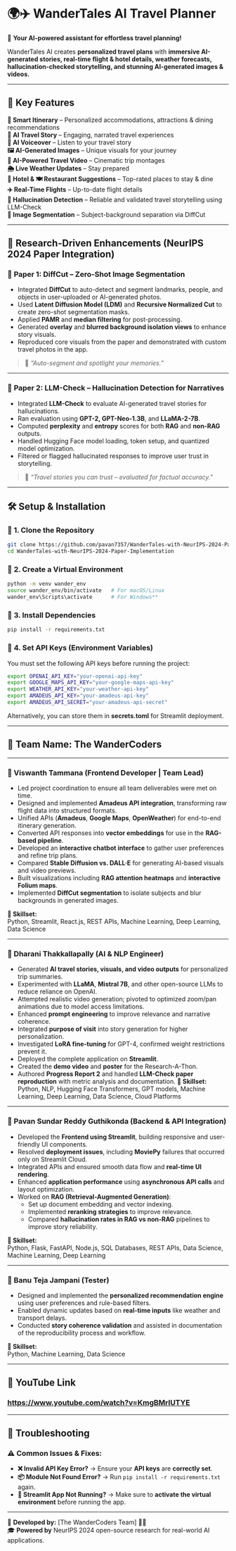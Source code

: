 # 🌍✈️ **WanderTales AI Travel Planner**
🚀 **Your AI-powered assistant for effortless travel planning!**  

WanderTales AI creates **personalized travel plans** with **immersive AI-generated stories, real-time flight & hotel details, weather forecasts, hallucination-checked storytelling, and stunning AI-generated images & videos.**  

---

## 📌 **Key Features**
**📑 Smart Itinerary** – Personalized accommodations, attractions & dining recommendations  
**🛴 AI Travel Story** – Engaging, narrated travel experiences  
**🎤 AI Voiceover** – Listen to your travel story  
**🖼️ AI-Generated Images** – Unique visuals for your journey  
**🎥 AI-Powered Travel Video** – Cinematic trip montages  
**🌦 Live Weather Updates** – Stay prepared  
**🏨 Hotel & 🍽️ Restaurant Suggestions** – Top-rated places to stay & dine  
**✈️ Real-Time Flights** – Up-to-date flight details  
**🧠 Hallucination Detection** – Reliable and validated travel storytelling using LLM-Check  
**🎨 Image Segmentation** – Subject-background separation via DiffCut  

---

## 🧠 **Research-Driven Enhancements (NeurIPS 2024 Paper Integration)**

### 📄 **Paper 1: DiffCut – Zero-Shot Image Segmentation**
- Integrated **DiffCut** to auto-detect and segment landmarks, people, and objects in user-uploaded or AI-generated photos.  
- Used **Latent Diffusion Model (LDM)** and **Recursive Normalized Cut** to create zero-shot segmentation masks.  
- Applied **PAMR** and **median filtering** for post-processing.  
- Generated **overlay** and **blurred background isolation views** to enhance story visuals.  
- Reproduced core visuals from the paper and demonstrated with custom travel photos in the app.  

> 📸 *“Auto-segment and spotlight your memories.”*

---

### 📄 **Paper 2: LLM-Check – Hallucination Detection for Narratives**
- Integrated **LLM-Check** to evaluate AI-generated travel stories for hallucinations.  
- Ran evaluation using **GPT-2, GPT-Neo-1.3B**, and **LLaMA-2-7B**.  
- Computed **perplexity** and **entropy** scores for both **RAG** and **non-RAG** outputs.  
- Handled Hugging Face model loading, token setup, and quantized model optimization.  
- Filtered or flagged hallucinated responses to improve user trust in storytelling.  

> 🧾 *“Travel stories you can trust – evaluated for factual accuracy.”*


---

## 🛠 **Setup & Installation**
### 📌 **1. Clone the Repository**
```bash
git clone https://github.com/pavan7357/WanderTales-with-NeurIPS-2024-Paper-Implementation.git
cd WanderTales-with-NeurIPS-2024-Paper-Implementation
```
### 📌 **2. Create a Virtual Environment**
```bash
python -m venv wander_env
source wander_env/bin/activate   # For macOS/Linux
wander_env\Scripts\activate      # For Windows**
```
### 📌 **3. Install Dependencies**
```bash
pip install -r requirements.txt
```

### 📌 **4. Set API Keys (Environment Variables)**
You must set the following API keys before running the project:
```bash
export OPENAI_API_KEY="your-openai-api-key"
export GOOGLE_MAPS_API_KEY="your-google-maps-api-key"
export WEATHER_API_KEY="your-weather-api-key"
export AMADEUS_API_KEY="your-amadeus-api-key"
export AMADEUS_API_SECRET="your-amadeus-api-secret"
```
Alternatively, you can store them in **secrets.toml** for Streamlit deployment.

---


## 👥 **Team Name: The WanderCoders**

---

### 🎨 Viswanth Tammana (Frontend Developer | Team Lead)
- Led project coordination to ensure all team deliverables were met on time.
- Designed and implemented **Amadeus API integration**, transforming raw flight data into structured formats.
- Unified APIs (**Amadeus**, **Google Maps**, **OpenWeather**) for end-to-end itinerary generation.
- Converted API responses into **vector embeddings** for use in the **RAG-based pipeline**.
- Developed an **interactive chatbot interface** to gather user preferences and refine trip plans.
- Compared **Stable Diffusion vs. DALL·E** for generating AI-based visuals and video previews.
- Built visualizations including **RAG attention heatmaps** and **interactive Folium maps**.
- Implemented **DiffCut segmentation** to isolate subjects and blur backgrounds in generated images.


**🔧 Skillset:**  
Python, Streamlit, React.js, REST APIs, Machine Learning, Deep Learning, Data Science

---

### 🚀 Dharani Thakkallapally (AI & NLP Engineer)
- Generated **AI travel stories, visuals, and video outputs** for personalized trip summaries.
- Experimented with **LLaMA**, **Mistral 7B**, and other open-source LLMs to reduce reliance on OpenAI.
- Attempted realistic video generation; pivoted to optimized zoom/pan animations due to model access limitations.
- Enhanced **prompt engineering** to improve relevance and narrative coherence.
- Integrated **purpose of visit** into story generation for higher personalization.
- Investigated **LoRA fine-tuning** for GPT-4, confirmed weight restrictions prevent it.
- Deployed the complete application on **Streamlit**.
- Created the **demo video** and **poster** for the Research-A-Thon.
- Authored **Progress Report 2** and handled **LLM-Check paper reproduction** with metric analysis and documentation.
**🔧 Skillset:**  
Python, NLP, Hugging Face Transformers, GPT models, Machine Learning, Deep Learning, Data Science, Cloud Platforms

---

### 🔗 Pavan Sundar Reddy Guthikonda (Backend & API Integration)
- Developed the **Frontend using Streamlit**, building responsive and user-friendly UI components.
- Resolved **deployment issues**, including **MoviePy** failures that occurred only on Streamlit Cloud.
- Integrated APIs and ensured smooth data flow and **real-time UI rendering**.
- Enhanced **application performance** using **asynchronous API calls** and layout optimization.
- Worked on **RAG (Retrieval-Augmented Generation)**:
  - Set up document embedding and vector indexing.
  - Implemented **reranking strategies** to improve relevance.
  - Compared **hallucination rates in RAG vs non-RAG** pipelines to improve story reliability.

**🔧 Skillset:**  
Python, Flask, FastAPI, Node.js, SQL Databases, REST APIs, Data Science, Machine Learning, Deep Learning

---

### 🎯 Banu Teja Jampani (Tester)
- Designed and implemented the **personalized recommendation engine** using user preferences and rule-based filters.
- Enabled dynamic updates based on **real-time inputs** like weather and transport delays.
- Conducted **story coherence validation** and assisted in documentation of the reproducibility process and workflow.

**🔧 Skillset:**  
Python, Machine Learning, Data Science

---
## 📌 **YouTube Link**
### https://www.youtube.com/watch?v=KmgBMrlUTYE
---
## 🔧 **Troubleshooting**
### ⚠️ **Common Issues & Fixes**:
- **❌ Invalid API Key Error?** → Ensure your **API keys** are **correctly set**.  
- **📦 Module Not Found Error?** → Run `pip install -r requirements.txt` again.  
- **🚀 Streamlit App Not Running?** → Make sure to **activate the virtual environment** before running the app.  

---

📌 **Developed by:** [The WanderCoders Team] 🚀🎉  
🎓 **Powered by** NeurIPS 2024 open-source research for real-world AI applications.

